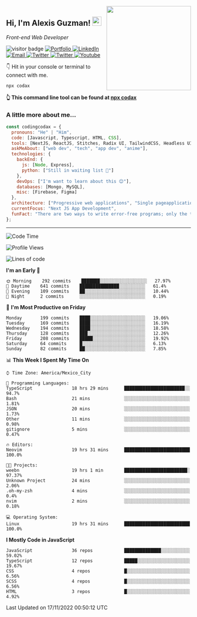 <img align='right' src="https://media.giphy.com/media/M9gbBd9nbDrOTu1Mqx/giphy.gif" width="230">
<h2>Hi, I'm Alexis Guzman! <img src="https://media.giphy.com/media/hvRJCLFzcasrR4ia7z/giphy.gif" width="25px"></h2>
<p><em>Front-end Web Developer</em></p>

<p>
  <img src="https://visitor-badge.glitch.me/badge?page_id=a12989x.a12989x&left_color=black&right_color=gray" alt="visitor badge"/>
  <a href='https://www.codingcodax.dev/' target='_blank'>
    <img alt='Portfolio' src='https://img.shields.io/badge/Portfolio-black?logo=vercel&style=flat-square'>
  </a>
  <a href='https://linkedin.com/in/codingcodax/' target='_blank'>
    <img alt='LinkedIn' src='https://img.shields.io/badge/LinkedIn-black?logo=LinkedIn&style=flat-square'>
  </a>
  <a href='mailto:codingcodax@gmail.com' target='_blank'>
    <img alt='Email' src='https://img.shields.io/badge/Email-black?logo=Gmail&style=flat-square'>
  </a>
  <a href='https://twitter.com/codingcodax' target='_blank'>
    <img alt='Twitter' src='https://img.shields.io/badge/Twitter-black?logo=Twitter&style=flat-square'>
  </a>
  <a href='https://www.instagram.com/codingcodax/' target='_blank'>
    <img alt='Twitter' src='https://img.shields.io/badge/Instagram-black?logo=Instagram&style=flat-square'>
  </a>
  <a href='https://www.youtube.com/@codingcodax' target='_blank'>
    <img alt='Youtube' src='https://img.shields.io/badge/YouTube-black?logo=Youtube&style=flat-square'>
  </a>
</p>

👇 Hit in your console or terminal to connect with me.

```bash
npx codax
```
**👆 This command line tool can be found at [npx codax](https://github.com/a12989x/npx-codax)**

<h3>A little more about me...</h3>

```javascript
const codingcodax = {
  pronouns: "He" | "Him",
  code: [Javascript, Typescript, HTML, CSS],
  tools: [NextJS, ReactJS, Stitches, Radix UI, TailwindCSS, Headless UI, Prisma],
  askMeAbout: ["web dev", "tech", "app dev", "anime"],
  technologies: {
    backEnd: {
      js: [Node, Express],
      python: ["Still in waiting list 🥲"]
    },
    devOps: ["I'm want to learn about this 😊"],
    databases: [Mongo, MySQL],
    misc: [Firebase, Figma]
  },
  architecture: ["Progressive web applications", "Single pageapplications"],
  currentFocus: "Next JS App Development",
  funFact: "There are two ways to write error-free programs; only the third one works"
};
```

---

<!--START_SECTION:waka-->
![Code Time](http://img.shields.io/badge/Code%20Time-924%20hrs%2032%20mins-blue)

![Profile Views](http://img.shields.io/badge/Profile%20Views-3-blue)

![Lines of code](https://img.shields.io/badge/From%20Hello%20World%20I%27ve%20Written-1%20Million%20lines%20of%20code-blue)

**I'm an Early 🐤** 

```text
🌞 Morning    292 commits    ███████░░░░░░░░░░░░░░░░░░   27.97% 
🌆 Daytime    641 commits    ███████████████░░░░░░░░░░   61.4% 
🌃 Evening    109 commits    ██░░░░░░░░░░░░░░░░░░░░░░░   10.44% 
🌙 Night      2 commits      ░░░░░░░░░░░░░░░░░░░░░░░░░   0.19%

```
📅 **I'm Most Productive on Friday** 

```text
Monday       199 commits    ████░░░░░░░░░░░░░░░░░░░░░   19.06% 
Tuesday      169 commits    ████░░░░░░░░░░░░░░░░░░░░░   16.19% 
Wednesday    194 commits    ████░░░░░░░░░░░░░░░░░░░░░   18.58% 
Thursday     128 commits    ███░░░░░░░░░░░░░░░░░░░░░░   12.26% 
Friday       208 commits    █████░░░░░░░░░░░░░░░░░░░░   19.92% 
Saturday     64 commits     █░░░░░░░░░░░░░░░░░░░░░░░░   6.13% 
Sunday       82 commits     ██░░░░░░░░░░░░░░░░░░░░░░░   7.85%

```


📊 **This Week I Spent My Time On** 

```text
⌚︎ Time Zone: America/Mexico_City

💬 Programming Languages: 
TypeScript               18 hrs 29 mins      ███████████████████████░░   94.7% 
Bash                     21 mins             ░░░░░░░░░░░░░░░░░░░░░░░░░   1.81% 
JSON                     20 mins             ░░░░░░░░░░░░░░░░░░░░░░░░░   1.73% 
Other                    11 mins             ░░░░░░░░░░░░░░░░░░░░░░░░░   0.98% 
gitignore                5 mins              ░░░░░░░░░░░░░░░░░░░░░░░░░   0.47%

🔥 Editors: 
Neovim                   19 hrs 31 mins      █████████████████████████   100.0%

🐱‍💻 Projects: 
weebn                    19 hrs 1 min        ████████████████████████░   97.37% 
Unknown Project          24 mins             ░░░░░░░░░░░░░░░░░░░░░░░░░   2.06% 
.oh-my-zsh               4 mins              ░░░░░░░░░░░░░░░░░░░░░░░░░   0.4% 
nvim                     2 mins              ░░░░░░░░░░░░░░░░░░░░░░░░░   0.18%

💻 Operating System: 
Linux                    19 hrs 31 mins      █████████████████████████   100.0%

```

**I Mostly Code in JavaScript** 

```text
JavaScript               36 repos            ██████████████░░░░░░░░░░░   59.02% 
TypeScript               12 repos            █████░░░░░░░░░░░░░░░░░░░░   19.67% 
CSS                      4 repos             █░░░░░░░░░░░░░░░░░░░░░░░░   6.56% 
SCSS                     4 repos             █░░░░░░░░░░░░░░░░░░░░░░░░   6.56% 
HTML                     3 repos             █░░░░░░░░░░░░░░░░░░░░░░░░   4.92%

```



 Last Updated on 17/11/2022 00:50:12 UTC
<!--END_SECTION:waka-->
